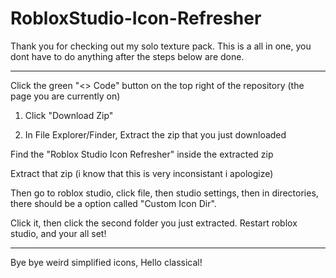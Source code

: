 # RobloxStudio-Icon-Refresher
Thank you for checking out my solo texture pack. This is a all in one, you dont have to do anything after the steps below are done.

------------------------------------------------------------------------

Click the green "<> Code" button on the top right of the repository (the page you are currently on)

1. Click "Download Zip"

2. In File Explorer/Finder, Extract the zip that you just downloaded

Find the "Roblox Studio Icon Refresher" inside the extracted zip

Extract that zip (i know that this is very inconsistant i apologize)

Then go to roblox studio, click file, then studio settings, then in directories, there should be a option called "Custom Icon Dir".

Click it, then click the second folder you just extracted. Restart roblox studio, and your all set!

------------------------------------------------------------------------

Bye bye weird simplified icons, Hello classical!
